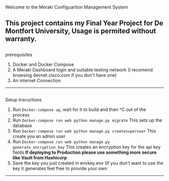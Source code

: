#
Welcome to the Meraki Configuartion Management System

This project contains my Final Year Project for De Montfort University, Usage is permited without warranty.
---
##
prerequisites

1. Docker and Docker Compose
2. A Meraki Dashboard login and suitable testing network (I recomend browsing devnet.cisco.com if you don't have one)
3. An internet Connection
---
##
Setup Insructions

1. Run `Docker-compose up`, wait for it to build and then ^C out of the process
2. Run `Docker-compose run web python manage.py migrate` This sets up the database
3. Run `Docker-compose run web python manage.py createsuperuser` This create you an admin user
4. Run `Docker-compose run web python manage.py generate_encryption_key` This creates an encryption key for the api key fields **If deploying to Production please use something more secure like Vault from Hashicorp**
5. Save the key you just created in envkey.env (If you don't want to use the key it generates feel free to provide your own 

---


